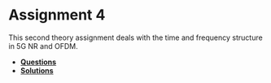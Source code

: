 # Assignment 4

This second theory assignment deals with the time and frequency structure in 5G NR and OFDM.



- [**Questions**](https://drive.google.com/file/d/1S_QiQVW8WbLg3yGnbE1IEOxgAiY01h9B/view?usp=sharing)
- [**Solutions**](https://drive.google.com/file/d/1Qi8iXuuwUptcZFYNOANIJei1FyFk6Gha/view?usp=sharing)